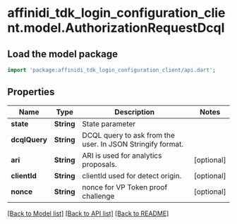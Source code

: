 # affinidi_tdk_login_configuration_client.model.AuthorizationRequestDcql

## Load the model package

```dart
import 'package:affinidi_tdk_login_configuration_client/api.dart';
```

## Properties

| Name          | Type       | Description                                                | Notes      |
| ------------- | ---------- | ---------------------------------------------------------- | ---------- |
| **state**     | **String** | State parameter                                            |
| **dcqlQuery** | **String** | DCQL query to ask from the user. In JSON Stringify format. |
| **ari**       | **String** | ARI is used for analytics proposals.                       | [optional] |
| **clientId**  | **String** | clientId used for detect origin.                           | [optional] |
| **nonce**     | **String** | nonce for VP Token proof challenge                         | [optional] |

[[Back to Model list]](../README.md#documentation-for-models) [[Back to API list]](../README.md#documentation-for-api-endpoints) [[Back to README]](../README.md)
